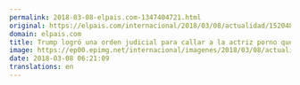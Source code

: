 ```yaml
---
permalink: 2018-03-08-elpais.com-1347404721.html
original: https://elpais.com/internacional/2018/03/08/actualidad/1520481656_646234.html#?ref=rss&format=simple&link=link
domain: elpais.com
title: Trump logró una orden judicial para callar a la actriz porno que le denuncia
image: https://ep00.epimg.net/internacional/imagenes/2018/03/08/actualidad/1520481656_646234_1520481778_rrss_normal.jpg
date: 2018-03-08 06:21:09
translations: en
---
```


